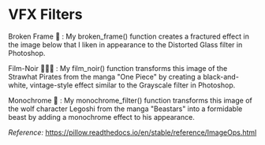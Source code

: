 # VFX Filters

Broken Frame 🔨 : My broken_frame() function creates a fractured effect in the image below that I liken in appearance to the Distorted Glass filter in Photoshop. 

Film-Noir 🕵🏾‍♀️ : My film_noir() function transforms this image of the Strawhat Pirates from the manga "One Piece" by creating a black-and-white, vintage-style effect similar to the Grayscale filter in Photoshop. 

Monochrome 🐺 : My monochrome_filter() function transforms this image of the wolf character Legoshi from the manga "Beastars" into a formidable beast by adding a monochrome effect to his appearance.

*Reference:* https://pillow.readthedocs.io/en/stable/reference/ImageOps.html
